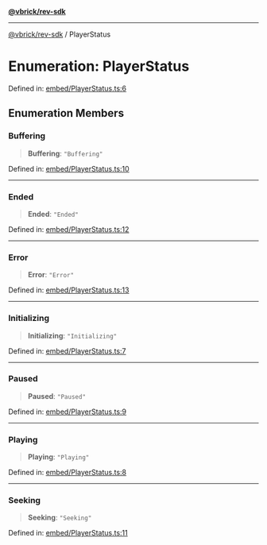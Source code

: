 [**@vbrick/rev-sdk**](../README.md)

***

[@vbrick/rev-sdk](../README.md) / PlayerStatus

# Enumeration: PlayerStatus

Defined in: [embed/PlayerStatus.ts:6](https://github.com/lukeselden/rev-sdk-js/blob/main/src/embed/PlayerStatus.ts#L6)

## Enumeration Members

### Buffering

> **Buffering**: `"Buffering"`

Defined in: [embed/PlayerStatus.ts:10](https://github.com/lukeselden/rev-sdk-js/blob/main/src/embed/PlayerStatus.ts#L10)

***

### Ended

> **Ended**: `"Ended"`

Defined in: [embed/PlayerStatus.ts:12](https://github.com/lukeselden/rev-sdk-js/blob/main/src/embed/PlayerStatus.ts#L12)

***

### Error

> **Error**: `"Error"`

Defined in: [embed/PlayerStatus.ts:13](https://github.com/lukeselden/rev-sdk-js/blob/main/src/embed/PlayerStatus.ts#L13)

***

### Initializing

> **Initializing**: `"Initializing"`

Defined in: [embed/PlayerStatus.ts:7](https://github.com/lukeselden/rev-sdk-js/blob/main/src/embed/PlayerStatus.ts#L7)

***

### Paused

> **Paused**: `"Paused"`

Defined in: [embed/PlayerStatus.ts:9](https://github.com/lukeselden/rev-sdk-js/blob/main/src/embed/PlayerStatus.ts#L9)

***

### Playing

> **Playing**: `"Playing"`

Defined in: [embed/PlayerStatus.ts:8](https://github.com/lukeselden/rev-sdk-js/blob/main/src/embed/PlayerStatus.ts#L8)

***

### Seeking

> **Seeking**: `"Seeking"`

Defined in: [embed/PlayerStatus.ts:11](https://github.com/lukeselden/rev-sdk-js/blob/main/src/embed/PlayerStatus.ts#L11)
